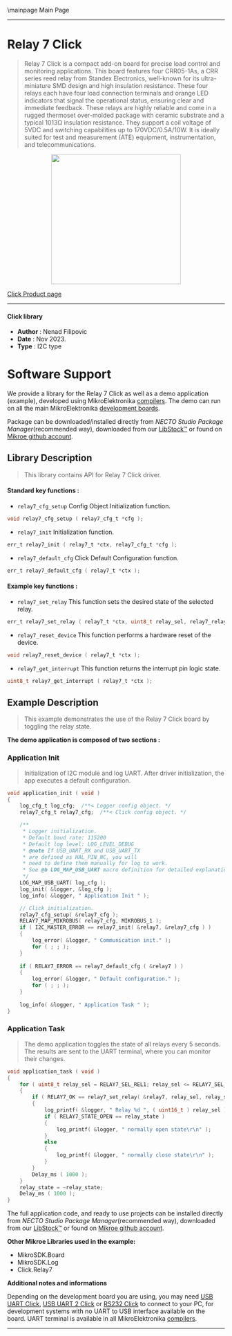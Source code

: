 \mainpage Main Page

---
# Relay 7 Click

> Relay 7 Click is a compact add-on board for precise load control and monitoring applications. This board features four CRR05-1As, a CRR series reed relay from Standex Electronics, well-known for its ultra-miniature SMD design and high insulation resistance. These four relays each have four load connection terminals and orange LED indicators that signal the operational status, ensuring clear and immediate feedback. These relays are highly reliable and come in a rugged thermoset over-molded package with ceramic substrate and a typical 1013Ω insulation resistance. They support a coil voltage of 5VDC and switching capabilities up to 170VDC/0.5A/10W. It is ideally suited for test and measurement (ATE) equipment, instrumentation, and telecommunications.

<p align="center">
  <img src="https://download.mikroe.com/images/click_for_ide/relay7_click.png" height=300px>
</p>

[Click Product page](https://www.mikroe.com/relay-7-click)

---


#### Click library

- **Author**        : Nenad Filipovic
- **Date**          : Nov 2023.
- **Type**          : I2C type


# Software Support

We provide a library for the Relay 7 Click
as well as a demo application (example), developed using MikroElektronika
[compilers](https://www.mikroe.com/necto-studio).
The demo can run on all the main MikroElektronika [development boards](https://www.mikroe.com/development-boards).

Package can be downloaded/installed directly from *NECTO Studio Package Manager*(recommended way), downloaded from our [LibStock&trade;](https://libstock.mikroe.com) or found on [Mikroe github account](https://github.com/MikroElektronika/mikrosdk_click_v2/tree/master/clicks).

## Library Description

> This library contains API for Relay 7 Click driver.

#### Standard key functions :

- `relay7_cfg_setup` Config Object Initialization function.
```c
void relay7_cfg_setup ( relay7_cfg_t *cfg );
```

- `relay7_init` Initialization function.
```c
err_t relay7_init ( relay7_t *ctx, relay7_cfg_t *cfg );
```

- `relay7_default_cfg` Click Default Configuration function.
```c
err_t relay7_default_cfg ( relay7_t *ctx );
```

#### Example key functions :

- `relay7_set_relay` This function sets the desired state of the selected relay.
```c
err_t relay7_set_relay ( relay7_t *ctx, uint8_t relay_sel, relay7_relay_state_t state );
```

- `relay7_reset_device` This function performs a hardware reset of the device.
```c
void relay7_reset_device ( relay7_t *ctx );
```

- `relay7_get_interrupt` This function returns the interrupt pin logic state.
```c
uint8_t relay7_get_interrupt ( relay7_t *ctx );
```

## Example Description

> This example demonstrates the use of the Relay 7 Click board by toggling the relay state.

**The demo application is composed of two sections :**

### Application Init

> Initialization of I2C module and log UART.
> After driver initialization, the app executes a default configuration.

```c
void application_init ( void ) 
{
    log_cfg_t log_cfg;  /**< Logger config object. */
    relay7_cfg_t relay7_cfg;  /**< Click config object. */

    /** 
     * Logger initialization.
     * Default baud rate: 115200
     * Default log level: LOG_LEVEL_DEBUG
     * @note If USB_UART_RX and USB_UART_TX 
     * are defined as HAL_PIN_NC, you will 
     * need to define them manually for log to work. 
     * See @b LOG_MAP_USB_UART macro definition for detailed explanation.
     */
    LOG_MAP_USB_UART( log_cfg );
    log_init( &logger, &log_cfg );
    log_info( &logger, " Application Init " );

    // Click initialization.
    relay7_cfg_setup( &relay7_cfg );
    RELAY7_MAP_MIKROBUS( relay7_cfg, MIKROBUS_1 );
    if ( I2C_MASTER_ERROR == relay7_init( &relay7, &relay7_cfg ) ) 
    {
        log_error( &logger, " Communication init." );
        for ( ; ; );
    }
    
    if ( RELAY7_ERROR == relay7_default_cfg ( &relay7 ) )
    {
        log_error( &logger, " Default configuration." );
        for ( ; ; );
    }
    
    log_info( &logger, " Application Task " );
}
```

### Application Task

> The demo application toggles the state of all relays every 5 seconds. 
> The results are sent to the UART terminal, where you can monitor their changes.

```c
void application_task ( void ) 
{
    for ( uint8_t relay_sel = RELAY7_SEL_REL1; relay_sel <= RELAY7_SEL_REL4; relay_sel++ )
    {
        if ( RELAY7_OK == relay7_set_relay( &relay7, relay_sel, relay_state ) )
        {
            log_printf( &logger, " Relay %d ", ( uint16_t ) relay_sel );
            if ( RELAY7_STATE_OPEN == relay_state )
            {
                log_printf( &logger, " normally open state\r\n" );
            }
            else
            {
                log_printf( &logger, " normally close state\r\n" );
            }
        }
        Delay_ms ( 1000 );
    }
    relay_state = ~relay_state;
    Delay_ms ( 1000 );
}
```

The full application code, and ready to use projects can be installed directly from *NECTO Studio Package Manager*(recommended way), downloaded from our [LibStock&trade;](https://libstock.mikroe.com) or found on [Mikroe github account](https://github.com/MikroElektronika/mikrosdk_click_v2/tree/master/clicks).

**Other Mikroe Libraries used in the example:**

- MikroSDK.Board
- MikroSDK.Log
- Click.Relay7

**Additional notes and informations**

Depending on the development board you are using, you may need
[USB UART Click](https://www.mikroe.com/usb-uart-click),
[USB UART 2 Click](https://www.mikroe.com/usb-uart-2-click) or
[RS232 Click](https://www.mikroe.com/rs232-click) to connect to your PC, for
development systems with no UART to USB interface available on the board. UART
terminal is available in all MikroElektronika
[compilers](https://shop.mikroe.com/compilers).

---
